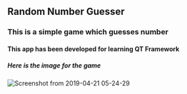 ## Random Number Guesser

### This is a simple game which guesses number 

#### This app has been developed for learning QT Framework

##### Here is the image for the game


![Screenshot from 2019-04-21 05-24-29](https://user-images.githubusercontent.com/25124428/56463671-99814000-63f6-11e9-9d86-cc1a35432f42.png)
